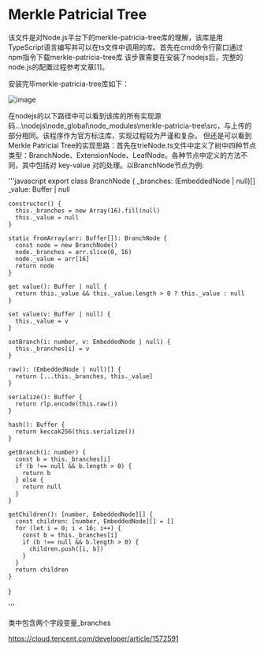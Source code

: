 # Merkle Patricial Tree
  该文件是对Node.js平台下的merkle-patricia-tree库的理解，该库是用TypeScript语言编写并可以在ts文件中调用的库。首先在cmd命令行窗口通过npm指令下载merkle-patricia-tree库
该步骤需要在安装了nodejs后，完整的node.js的配置过程参考文章[1]。

  安装完毕merkle-patricia-tree库如下：

![image](https://github.com/HaiboYu02/img-storage/blob/main/pic14.png)

  在nodejs的以下路径中可以看到该库的所有实现源码...\nodejs\node_global\node_modules\merkle-patricia-tree\src，与上传的部分相同。该程序作为官方标注库，实现过程较为严谨和复杂。
但还是可以看到Merkle Patricial Tree的实现思路：首先在trieNode.ts文件中定义了树中四种节点类型：BranchNode、ExtensionNode、LeafNode。各种节点中定义的方法不同，其中包括对
key-value
对的处理。以BranchNode节点为例:

  '''javascript
  export class BranchNode {
    _branches: (EmbeddedNode | null)[]
    _value: Buffer | null

    constructor() {
      this._branches = new Array(16).fill(null)
      this._value = null
    }

    static fromArray(arr: Buffer[]): BranchNode {
      const node = new BranchNode()
      node._branches = arr.slice(0, 16)
      node._value = arr[16]
      return node
    }

    get value(): Buffer | null {
      return this._value && this._value.length > 0 ? this._value : null
    }

    set value(v: Buffer | null) {
      this._value = v
    }

    setBranch(i: number, v: EmbeddedNode | null) {
      this._branches[i] = v
    }

    raw(): (EmbeddedNode | null)[] {
      return [...this._branches, this._value]
    }

    serialize(): Buffer {
      return rlp.encode(this.raw())
    }

    hash(): Buffer {
      return keccak256(this.serialize())
    }

    getBranch(i: number) {
      const b = this._branches[i]
      if (b !== null && b.length > 0) {
        return b
      } else {
        return null
      }
    }

    getChildren(): [number, EmbeddedNode][] {
      const children: [number, EmbeddedNode][] = []
      for (let i = 0; i < 16; i++) {
        const b = this._branches[i]
        if (b !== null && b.length > 0) {
          children.push([i, b])
        }
      }
      return children
    }
  }



  '''

  类中包含两个字段变量_branches

https://cloud.tencent.com/developer/article/1572591
